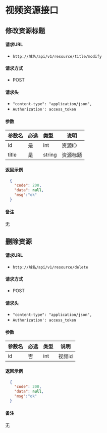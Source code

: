 # 视频资源接口

## 修改资源标题

#### 请求URL
- ` http://域名/api/v1/resource/title/modify `
  
#### 请求方式
- POST 

####  请求头
- `"content-type": "application/json",`
- `Authorization': access_token`

#### 参数

| 参数名 | 必选 | 类型   | 说明     |
| :----- | :--- | :----- | -------- |
| id     | 是   | int    | 资源ID   |
| title  | 是   | string | 资源标题 |

#### 返回示例 

``` json
  {
    "code": 200,
    "data": null,
    "msg":"ok"
  }
```

#### 备注
无


## 删除资源

#### 请求URL
- ` http://域名/api/v1/resource/delete `
  
#### 请求方式
- POST 

####  请求头
- `"content-type": "application/json",`
- `Authorization': access_token`

#### 参数

| 参数名 | 必选 | 类型 | 说明   |
| :----- | :--- | :--- | ------ |
| id     | 否   | int  | 视频id |

#### 返回示例 

``` json
  {
    "code": 200,
    "data": null,
    "msg":"ok"
  }
```
    
#### 备注
无